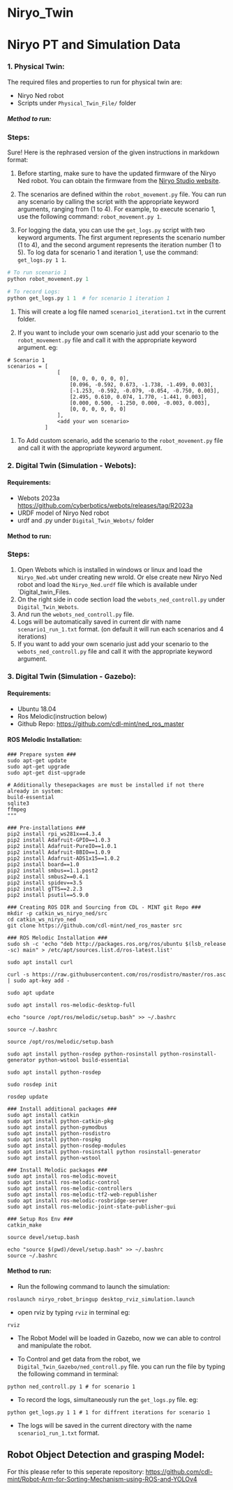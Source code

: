 # Niryo_Twin

# Niryo PT and Simulation Data
### 1. Physical Twin:
The required files and properties to run for physical twin are:
- Niryo Ned robot
- Scripts under `Physical_Twin_File/` folder

##### Method to run:

### Steps:

Sure! Here is the rephrased version of the given instructions in markdown format:

1. Before starting, make sure to have the updated firmware of the Niryo Ned robot. You can obtain the firmware from the [Niryo Studio website](https://docs.niryo.com/dev/pyniryo/v1.1.2/en/source/setup/installation.html).

2. The scenarios are defined within the `robot_movement.py` file. You can run any scenario by calling the script with the appropriate keyword arguments, ranging from (1 to 4). For example, to execute scenario 1, use the following command: `robot_movement.py 1`.

3. For logging the data, you can use the `get_logs.py` script with two keyword arguments. The first argument represents the scenario number (1 to 4), and the second argument represents the iteration number (1 to 5). To log data for scenario 1 and iteration 1, use the command: `get_logs.py 1 1`.

```py
# To run scenario 1
python robot_movement.py 1

# To record Logs:
python get_logs.py 1 1  # for scenario 1 iteration 1
```

1. This will create a log file named `scenario1_iteration1.txt` in the current folder.

2. If you want to include your own scenario just add your scenario to the `robot_movement.py` file and call it with the appropriate keyword argument. eg:

```
# Scenario 1
scenarios = [
                [
                    [0, 0, 0, 0, 0, 0],
                    [0.096, -0.592, 0.673, -1.738, -1.499, 0.003],
                    [-1.253, -0.592, -0.079, -0.054, -0.750, 0.003],
                    [2.495, 0.610, 0.074, 1.770, -1.441, 0.003],
                    [0.000, 0.500, -1.250, 0.000, -0.003, 0.003],
                    [0, 0, 0, 0, 0, 0]
                ],
                <add your won scenario>
            ]
```
1. To Add custom scenario, add the scenario to the `robot_movement.py` file and call it with the appropriate keyword argument.


### 2. Digital Twin (Simulation - Webots):

#### Requirements:
- Webots 2023a https://github.com/cyberbotics/webots/releases/tag/R2023a
- URDF model of Niryo Ned robot
- urdf and .py under `Digital_Twin_Webots/` folder

#### Method to run:

### Steps:
1. Open Webots which is installed in windows or linux and load the `Niryo_Ned.wbt` under creating new wrold. Or else create new Niryo Ned robot and load the `Niryo_Ned.urdf` file which is available under `Digital_twin_Files.
2. On the right side in code section load the `webots_ned_controll.py` under `Digital_Twin_Webots`.
3. And run the `webots_ned_controll.py` file.
4. Logs will be automatically saved in current dir with name `scenario1_run_1.txt` format. (on default it will run each scenarios and 4 iterations)
5. If you want to add your own scenario just add your scenario to the `webots_ned_controll.py` file and call it with the appropriate keyword argument.


### 3. Digital Twin (Simulation - Gazebo):

#### Requirements:
- Ubuntu 18.04 
- Ros Melodic(instruction below)
- Github Repo: https://github.com/cdl-mint/ned_ros_master

#### ROS Melodic Installation:
```
### Prepare system ###
sudo apt-get update
sudo apt-get upgrade
sudo apt-get dist-upgrade

# Additionally thesepackages are must be installed if not there already in system:
build-essential
sqlite3
ffmpeg
"""

### Pre-installations ###
pip2 install rpi_ws281x==4.3.4
pip2 install Adafruit-GPIO==1.0.3
pip2 install Adafruit-PureIO==1.0.1
pip2 install Adafruit-BBIO==1.0.9
pip2 install Adafruit-ADS1x15==1.0.2
pip2 install board==1.0
pip2 install smbus==1.1.post2
pip2 install smbus2==0.4.1
pip2 install spidev==3.5
pip2 install gTTS==2.2.3
pip2 install psutil==5.9.0

### Creating ROS DIR and Sourcing from CDL - MINT git Repo ###
mkdir -p catkin_ws_niryo_ned/src
cd catkin_ws_niryo_ned
git clone https://github.com/cdl-mint/ned_ros_master src

### ROS Melodic Installation ###
sudo sh -c 'echo "deb http://packages.ros.org/ros/ubuntu $(lsb_release -sc) main" > /etc/apt/sources.list.d/ros-latest.list'

sudo apt install curl 

curl -s https://raw.githubusercontent.com/ros/rosdistro/master/ros.asc | sudo apt-key add -

sudo apt update

sudo apt install ros-melodic-desktop-full

echo "source /opt/ros/melodic/setup.bash" >> ~/.bashrc

source ~/.bashrc

source /opt/ros/melodic/setup.bash

sudo apt install python-rosdep python-rosinstall python-rosinstall-generator python-wstool build-essential

sudo apt install python-rosdep

sudo rosdep init

rosdep update

### Install additional packages ### 
sudo apt install catkin
sudo apt install python-catkin-pkg
sudo apt install python-pymodbus
sudo apt install python-rosdistro
sudo apt install python-rospkg
sudo apt install python-rosdep-modules
sudo apt install python-rosinstall python rosinstall-generator 
sudo apt install python-wstool

### Install Melodic packages ###
sudo apt install ros-melodic-moveit
sudo apt install ros-melodic-control
sudo apt install ros-melodic-controllers
sudo apt install ros-melodic-tf2-web-republisher
sudo apt install ros-melodic-rosbridge-server
sudo apt install ros-melodic-joint-state-publisher-gui

### Setup Ros Env ### 
catkin_make

source devel/setup.bash

echo "source $(pwd)/devel/setup.bash" >> ~/.bashrc
source ~/.bashrc
```

#### Method to run:
- Run the following command to launch the simulation:
```
roslaunch niryo_robot_bringup desktop_rviz_simulation.launch
```
- open rviz by typing `rviz` in terminal eg:
```
rviz
```
- The Robot Model will be loaded in Gazebo, now we can able to control and manipulate the robot.

- To Control and get data from the robot, we `Digital_Twin_Gazebo/ned_controll.py` file. you can run the file by typing the following command in terminal:
```
python ned_controll.py 1 # for scenario 1
```
- To record the logs, simultaneously run the `get_logs.py` file. eg:
```
python get_logs.py 1 1 # 1 for diffrent iterations for scenario 1
```
- The logs will be saved in the current directory with the name `scenario1_run_1.txt` format.

## Robot Object Detection and grasping Model:
For this please refer to this seperate repository:
https://github.com/cdl-mint/Robot-Arm-for-Sorting-Mechanism-using-ROS-and-YOLOv4
